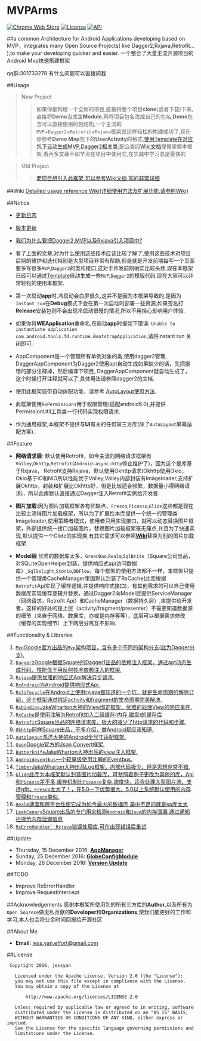 # MVPArms 
[![Chrome Web Store](https://img.shields.io/chrome-web-store/stars/nimelepbpejjlbmoobocpfnjhihnpked.svg)]()
[![License](http://img.shields.io/badge/License-Apache%202.0-blue.svg?style=flat-square)](http://www.apache.org/licenses/LICENSE-2.0)
[![API](https://img.shields.io/badge/API-15%2B-blue.svg?style=flat-square)](https://developer.android.com/about/versions/android-4.0.3.html)

##a common Architecture for Android Applications developing based on MVP，integrates many Open Source Projects( like Dagger2,Rxjava,Retrofit... ),to make your developing quicker and easier. 
一个整合了大量主流开源项目的Android Mvp快速搭建框架

qq群:301733278 有什么问题可以直接问我

##Usage
> New Project
>> 如果你是构建一个全新的项目,直接将整个项目**clone**(或者下载)下来,直接将**Demo**当成主**Module**,再将项目包名改成自己的包名,**Demo**包含可以直接使用的包结构,一个主流的`MVP`+`Dagger2`+`Retrofit`+`Rxjava`框架就这样轻松的构建成功了,现在你参考**Demo Mvp**包下的**UserActivity**的格式,[使用Template在对应包下自动生成MVP,Dagger2相关类](http://www.jianshu.com/p/56cf17ab896d),配合查阅[Wiki文档](https://github.com/JessYanCoding/MVPArms/wiki)慢慢掌握本框架,看再多文章不如早点在项目中使用它,在实践中学习总是最快的
 
> Old Project
>> [老项目想引入此框架,可以参考Wiki文档,写的非常详细](https://github.com/JessYanCoding/MVPArms/wiki)

##Wiki
[Detailed usage reference Wiki(详细使用方法及扩展功能,请参照Wiki)](https://github.com/JessYanCoding/MVPArms/wiki)

<!--##The project used [In Progress]
[Inspired by eyepetizer（灵感来源于开眼视频,开发中...）](https://github.com/JessYanCoding/WideEyes) -->


##Notice

* [更新日志](https://github.com/JessYanCoding/MVPArms/wiki/UpdateLog)

* [版本更新](https://github.com/JessYanCoding/MVPArms/wiki#1.6) 

* [我们为什么要把Dagger2,MVP以及Rxjava引入项目中?](http://www.jianshu.com/p/91c2bb8e6369)

* 看了上面的文章,对为什么使用这些技术应该比较了解了,使用这些技术对项目后期的维护和迭代特别是大型项目非常有帮助,但是就是开发前期每写一个页面要多写很多`MVP`,`Dagger2`的类和接口,这对于开发前期确实比较头疼,现在本框架已经可以通过[Template](http://www.jianshu.com/p/56cf17ab896d)自动生成一些`MVP`,`Dagger2`的模版代码,现在大家可以非常轻松的使用本框架.

* 第一次启动**app**时,冷启动会白屏很久,这并不是因为本框架导致的,是因为`Instant run`在**Debug**模式下会在第一次启动时部署一些资源,如果签名打**Release**安装包则不会出现冷启动很慢的情况,所以不用担心影响用户体验.

* 如果你将**WEApplication**重命名,在启动**app**时报如下错误: `Unable to instantiate application com.android.tools.fd.runtime.BootstrapApplication`,请将instant run 关闭即可.

* AppComponent是一个管理所有单例对象的类,使用dagger2管理, DaggerAppComponent为Dagger2使用apt自动生成如果缺少的话，先把报错的部分注释掉，然后编译下项目, DaggerAppComponent就自动生成了，这个时候打开注释就可以了,具体用法请参照dagger2的文档.

* 使用此框架自带自动适配功能，请参考 [AutoLayout使用方法](https://github.com/hongyangAndroid/AndroidAutoLayout).

* 此框架使用`RxPermissions`用于权限管理(适配android6.0),并提供PermissionUtil工具类一行代码实现权限请求. 

* 作为通用框架,本框架不提供与**UI**有关的任何第三方库(除了`AutoLayout`屏幕适配方案).


##Feature

* **网络请求层**: 默认使用Retrofit，如今主流的网络请求框架有`Volley`,`Okhttp`,`Retrofit`(`Android-async-http`停止维护了)，因为这个是库基于Rxjava， Retrofit支持Rxjava，默认使用Okhttp请求(Okhttp使用Okio，Okio基于IO和NIO所以性能优于Volley,Volley内部封装有Imageloader,支持扩展Okhttp，封装和扩展比Okhttp好，但是比较适合频繁，数据量小得网络请求)，所以此库默认直接通过Dagger注入Retrofit实例给开发者.

* **图片加载**:因为图片加载框架各有优缺点，`Fresco`,`Picasso`,`Glide`这些都是现在比较主流得图片加载框架，所以为了扩展性本库提供一个统一的管理类Imageloader,使用策略者模式，使用者只用实现接口，就可以动态替换图片框架，外部提供统一接口加载图片，替换图片加载框架毫无痛点,并且为了快速实现,默认提供一个Glide的实现类,有其它需求可以参照[**Wiki**](https://github.com/JessYanCoding/MVPArms/wiki#3.4)替换为别的图片加载框架

* **Model层** 优秀的数据库太多，`GreenDao`,`Realm`,`SqlBrite`（Square公司出品，对SQLiteOpenHelper封装，提供响应式api访问数据库）,`SqlDelight`,`Storio`,`DBFlow`，每个框架的使用方法都不一样，本框架只提供一个管理类CacheManager里面默认封装了RxCache(此库根据`Retrofit`Api实现了缓存逻辑,并提供响应式接口)，有其他需求的可以自己使用数据库实现缓存逻辑并替换，通过Dagger2向Model层提供ServiceManager（网络请求，Retrofit Api）和CacheManager（数据持久层）,来提供给开发者，这样的好处的是上层（activity/fragment/presenter）不需要知道数据源的细节（来自于网络、数据库，亦或是内存等等），底层可以根据需求修改（缓存的实现细节）上下两层分离互不影响.

##Functionality & Libraries
1. [`Mvp`Google官方出品的`Mvp`架构项目，含有多个不同的架构分支(此为Dagger分支).](https://github.com/googlesamples/android-architecture/tree/todo-mvp-dagger/)
2. [`Dagger2`Google根据Square的Dagger1出品的依赖注入框架，通过apt动态生成代码，性能优于用反射技术依赖注入的框架.](https://github.com/google/dagger)
3. [`Rxjava`提供优雅的响应式Api解决异步请求.](https://github.com/ReactiveX/RxJava)
4. [`RxAndroid`为Android提供响应式Api.](https://github.com/ReactiveX/RxAndroid)
5. [`Rxlifecycle`在Android上使用rxjava都知道的一个坑，就是生命周期的解除订阅，这个框架通过绑定activity和fragment的生命周期完美解决.](https://github.com/trello/RxLifecycle)
6. [`Rxbinding`JakeWharton大神的View绑定框架，优雅的处理View的响应事件.](https://github.com/JakeWharton/RxBinding)
7. [`RxCache`是使用注解为Retrofit加入二级缓存(内存,磁盘)的缓存库](https://github.com/VictorAlbertos/RxCache)
8. [`Retrofit`Square出品的网络请求库，极大的减少了http请求的代码和步骤.](https://github.com/square/retrofit)
9. [`Okhttp`同样Square出品，不多介绍，做Android都应该知道.](https://github.com/square/okhttp)
10. [`Autolayout`鸿洋大神的Android全尺寸适配框架.](https://github.com/hongyangAndroid/AndroidAutoLayout)
11. [`Gson`Google官方的Json Convert框架.](https://github.com/google/gson)
12. [`Butterknife`JakeWharton大神出品的view注入框架.](https://github.com/JakeWharton/butterknife)
13. [`Androideventbus`一个轻量级使用注解的Eventbus.](https://github.com/hehonghui/AndroidEventBus)
14. [`Timber`JakeWharton大神出品Log框架，内部代码极少，但是思想非常不错.](https://github.com/JakeWharton/timber)
15. [`Glide`此库为本框架默认封装图片加载库，可参照着例子更改为其他的库，Api和`Picasso`差不多,缓存机制比`Picasso`复杂,速度快，适合处理大型图片流，支持gfit，`Fresco`太大了！，在5.0一下优势很大，5.0以上系统默认使用的内存管理和`Fresco`类似.](https://github.com/bumptech/glide)
16. [`Realm`速度和跨平台性使它成为如今最火的数据库,美中不足的就是so库太大](https://realm.io/docs/java/latest/#getting-started)
17. [`LeakCanary`Square出品的专门用来检测`Android`和`Java`的内存泄漏,通过通知栏提示内存泄漏信息](https://github.com/square/leakcanary)
18. [`RxErroHandler``Rxjava`错误处理库,可在出现错误后重试](https://github.com/JessYanCoding/RxErrorHandler)
 
 
##Update
* Thursday, 15 December 2016: [**AppManager**](https://github.com/JessYanCoding/MVPArms/wiki#3.11)
* Sunday, 25 December 2016: [**GlobeConfigModule**](https://github.com/JessYanCoding/MVPArms/wiki#3.1)
* Monday, 26 December 2016: [**Version Update**](https://github.com/JessYanCoding/MVPArms/wiki#1.6)


##TODO
* Improve RxErrorHandler
* Improve RequestIntercept

 
##Acknowledgements 
感谢本框架所使用到的所有三方库的**Author**,以及所有为`Open Sourece`做无私贡献的**Developer**和**Organizations**,使我们能更好的工作和学习,本人也会将业余时间回报给开源社区


##About Me
* **Email**: jess.yan.effort@gmail.com  

##License
``` 
 Copyright 2016, jessyan       
  
   Licensed under the Apache License, Version 2.0 (the "License");
   you may not use this file except in compliance with the License.
   You may obtain a copy of the License at 
 
       http://www.apache.org/licenses/LICENSE-2.0 

   Unless required by applicable law or agreed to in writing, software
   distributed under the License is distributed on an "AS IS" BASIS,
   WITHOUT WARRANTIES OR CONDITIONS OF ANY KIND, either express or implied.
   See the License for the specific language governing permissions and
   limitations under the License.
```
